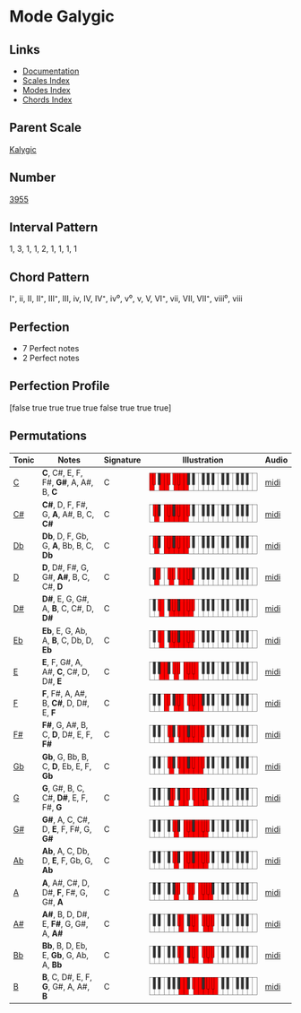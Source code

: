 # Mode Galygic

## Links

- [Documentation](index.md)
- [Scales Index](Scales.md)
- [Modes Index](Modes.md)
- [Chords Index](Chords.md)

## Parent Scale

[Kalygic](ScaleKalygic.md)

## Number

[3955](https://ianring.com/musictheory/scales/3955)

## Interval Pattern

1, 3, 1, 1, 2, 1, 1, 1, 1

## Chord Pattern

I⁺, ii, II, II⁺, III⁺, III, iv, IV, IV⁺, iv⁰, v⁰, v, V, VI⁺, vii, VII, VII⁺, viii⁰, viii

## Perfection

- 7 Perfect notes
- 2 Perfect notes

## Perfection Profile

[false true true true true false true true true]

## Permutations

| Tonic | Notes | Signature | Illustration | Audio |
|-------|-------|-----------|--------------|-------|
| [C](ModeCNaturalGalygic.md) | **C**, C#, E, F, F#, **G#**, A, A#, B, **C** | C | ![CNaturalGalygic](ModeCNaturalGalygic.png) | [midi](https://github.com/edipermadi/music/blob/main/docs/ModeCNaturalGalygic.mid?raw=true) |
| [C#](ModeCSharpGalygic.md) | **C#**, D, F, F#, G, **A**, A#, B, C, **C#** | C | ![CSharpGalygic](ModeCSharpGalygic.png) | [midi](https://github.com/edipermadi/music/blob/main/docs/ModeCSharpGalygic.mid?raw=true) |
| [Db](ModeDFlatGalygic.md) | **Db**, D, F, Gb, G, **A**, Bb, B, C, **Db** | C | ![DFlatGalygic](ModeDFlatGalygic.png) | [midi](https://github.com/edipermadi/music/blob/main/docs/ModeDFlatGalygic.mid?raw=true) |
| [D](ModeDNaturalGalygic.md) | **D**, D#, F#, G, G#, **A#**, B, C, C#, **D** | C | ![DNaturalGalygic](ModeDNaturalGalygic.png) | [midi](https://github.com/edipermadi/music/blob/main/docs/ModeDNaturalGalygic.mid?raw=true) |
| [D#](ModeDSharpGalygic.md) | **D#**, E, G, G#, A, **B**, C, C#, D, **D#** | C | ![DSharpGalygic](ModeDSharpGalygic.png) | [midi](https://github.com/edipermadi/music/blob/main/docs/ModeDSharpGalygic.mid?raw=true) |
| [Eb](ModeEFlatGalygic.md) | **Eb**, E, G, Ab, A, **B**, C, Db, D, **Eb** | C | ![EFlatGalygic](ModeEFlatGalygic.png) | [midi](https://github.com/edipermadi/music/blob/main/docs/ModeEFlatGalygic.mid?raw=true) |
| [E](ModeENaturalGalygic.md) | **E**, F, G#, A, A#, **C**, C#, D, D#, **E** | C | ![ENaturalGalygic](ModeENaturalGalygic.png) | [midi](https://github.com/edipermadi/music/blob/main/docs/ModeENaturalGalygic.mid?raw=true) |
| [F](ModeFNaturalGalygic.md) | **F**, F#, A, A#, B, **C#**, D, D#, E, **F** | C | ![FNaturalGalygic](ModeFNaturalGalygic.png) | [midi](https://github.com/edipermadi/music/blob/main/docs/ModeFNaturalGalygic.mid?raw=true) |
| [F#](ModeFSharpGalygic.md) | **F#**, G, A#, B, C, **D**, D#, E, F, **F#** | C | ![FSharpGalygic](ModeFSharpGalygic.png) | [midi](https://github.com/edipermadi/music/blob/main/docs/ModeFSharpGalygic.mid?raw=true) |
| [Gb](ModeGFlatGalygic.md) | **Gb**, G, Bb, B, C, **D**, Eb, E, F, **Gb** | C | ![GFlatGalygic](ModeGFlatGalygic.png) | [midi](https://github.com/edipermadi/music/blob/main/docs/ModeGFlatGalygic.mid?raw=true) |
| [G](ModeGNaturalGalygic.md) | **G**, G#, B, C, C#, **D#**, E, F, F#, **G** | C | ![GNaturalGalygic](ModeGNaturalGalygic.png) | [midi](https://github.com/edipermadi/music/blob/main/docs/ModeGNaturalGalygic.mid?raw=true) |
| [G#](ModeGSharpGalygic.md) | **G#**, A, C, C#, D, **E**, F, F#, G, **G#** | C | ![GSharpGalygic](ModeGSharpGalygic.png) | [midi](https://github.com/edipermadi/music/blob/main/docs/ModeGSharpGalygic.mid?raw=true) |
| [Ab](ModeAFlatGalygic.md) | **Ab**, A, C, Db, D, **E**, F, Gb, G, **Ab** | C | ![AFlatGalygic](ModeAFlatGalygic.png) | [midi](https://github.com/edipermadi/music/blob/main/docs/ModeAFlatGalygic.mid?raw=true) |
| [A](ModeANaturalGalygic.md) | **A**, A#, C#, D, D#, **F**, F#, G, G#, **A** | C | ![ANaturalGalygic](ModeANaturalGalygic.png) | [midi](https://github.com/edipermadi/music/blob/main/docs/ModeANaturalGalygic.mid?raw=true) |
| [A#](ModeASharpGalygic.md) | **A#**, B, D, D#, E, **F#**, G, G#, A, **A#** | C | ![ASharpGalygic](ModeASharpGalygic.png) | [midi](https://github.com/edipermadi/music/blob/main/docs/ModeASharpGalygic.mid?raw=true) |
| [Bb](ModeBFlatGalygic.md) | **Bb**, B, D, Eb, E, **Gb**, G, Ab, A, **Bb** | C | ![BFlatGalygic](ModeBFlatGalygic.png) | [midi](https://github.com/edipermadi/music/blob/main/docs/ModeBFlatGalygic.mid?raw=true) |
| [B](ModeBNaturalGalygic.md) | **B**, C, D#, E, F, **G**, G#, A, A#, **B** | C | ![BNaturalGalygic](ModeBNaturalGalygic.png) | [midi](https://github.com/edipermadi/music/blob/main/docs/ModeBNaturalGalygic.mid?raw=true) |
